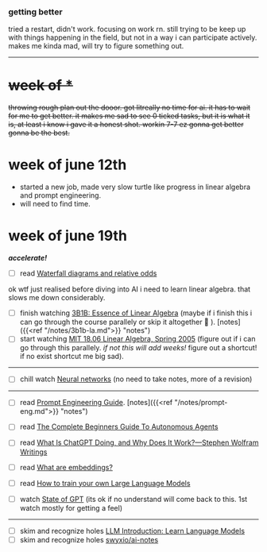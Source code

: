 ### getting better

tried a restart, didn't work. focusing on work rn. still trying to be keep up with things happening in the field, but not in a way i can participate actively.  makes me kinda mad, will try to figure something out. 

---

# ~~week of *~~
~~throwing rough plan out the dooor. got litreally no time for ai. it has to wait for me to get better. it makes me sad to see 0 ticked tasks, but it is what it is, at least i know i gave it a honest shot. workin 7-7 ez gonna get better gonna be the best.~~

# week of june 12th
- started a new job, made very slow turtle like progress in linear algebra and prompt engineering. 
- will need to find time.

# week of june 19th
_**accelerate!**_

* [ ] read [Waterfall diagrams and relative odds](https://arbital.com/p/bayes_waterfall_diagram/?l=1x1&pathId=93949)

ok wtf just realised before diving into AI i need to learn linear algebra. that slows me down considerably.
* [ ] finish watching [3B1B: Essence of Linear Algebra](https://www.youtube.com/playlist?list=PLZHQObOWTQDPD3MizzM2xVFitgF8hE_ab) (maybe if i finish this i can go through the course parallely or skip it altogether 🤷 ). [notes]({{<ref "/notes/3b1b-la.md">}} "notes") 
* [ ] start watching [MIT 18.06 Linear Algebra, Spring 2005](https://www.youtube.com/playlist?list=PLE7DDD91010BC51F8) (figure out if i can go through this parallely. _if not this will add weeks!_ figure out a shortcut! if no exist shortcut me big sad).

---
* [ ] chill watch [Neural networks](https://www.youtube.com/playlist?list=PLZHQObOWTQDNU6R1_67000Dx_ZCJB-3pi) (no need to take notes, more of a revision)

---
* [ ] read [Prompt Engineering Guide](https://www.promptingguide.ai/). [notes]({{<ref "/notes/prompt-eng.md">}} "notes")
* [ ] read [The Complete Beginners Guide To Autonomous Agents](https://www.mattprd.com/p/the-complete-beginners-guide-to-autonomous-agents) 
* [ ] read [What Is ChatGPT Doing, and Why Does It Work?—Stephen Wolfram Writings](https://writings.stephenwolfram.com/2023/02/what-is-chatgpt-doing-and-why-does-it-work/)
* [ ] read [What are embeddings?](https://vickiboykis.com/what_are_embeddings/)
* [ ] read [How to train your own Large Language Models](https://blog.replit.com/llm-training)
* [ ] watch [State of GPT](https://www.youtube.com/watch?v=bZQun8Y4L2A) (its ok if no understand will come back to this. 1st watch mostly for getting a feel)


---
* [ ] skim and recognize holes [LLM Introduction: Learn Language Models](https://gist.github.com/rain-1/eebd5e5eb2784feecf450324e3341c8d)
* [ ] skim and recognize holes [swyxio/ai-notes](https://github.com/swyxio/ai-notes/tree/main#top-ai-reads)
